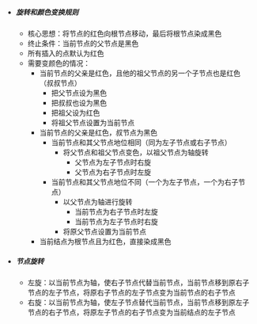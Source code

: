 - ##### 旋转和颜色变换规则

  - 核心思想：将节点的红色向根节点移动，最后将根节点染成黑色
  - 终止条件：当前节点的父节点是黑色
  - 所有插入的点默认为红色
  - 需要变颜色的情况：
    - 当前节点的父亲是红色，且他的祖父节点的另一个子节点也是红色（叔叔节点）
      - 把父节点设为黑色
      - 把叔叔也设为黑色
      - 把祖父设为红色
      - 将祖父节点设置为当前节点
    - 当前节点的父亲是红色，叔节点为黑色
      - 当前节点和其父节点地位相同（同为左子节点或右子节点）
        - 将父节点和祖父节点变色，以祖父节点为轴旋转
          - 父节点为左子节点时右旋
          - 父节点为右子节点时左旋
      - 当前节点和其父节点地位不同（一个为左子节点，一个为右子节点）
        - 以父节点为轴进行旋转
          - 当前节点为右子节点时左旋
          - 当前节点为左子节点时右旋
        - 将原父节点设置为当前节点
    - 当前结点为根节点且为红色，直接染成黑色

- ##### 节点旋转

  - 左旋：以当前节点为轴，使右子节点代替当前节点，当前节点移到原右子节点的左子节点，将原右子节点的左子节点变为当前节点的右子节点
  - 右旋：以当前节点为轴，使左子节点替代当前节点，当前节点移到原左子节点的右子节点，将原左子节点的右子节点变为当前结点的左子节点